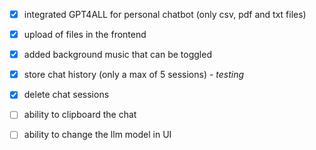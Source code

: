 - [X] integrated GPT4ALL for personal chatbot (only csv, pdf and txt files)
- [X] upload of files in the frontend
- [X] added background music that can be toggled
- [X] store chat history (only a max of 5 sessions) - *testing*
- [X] delete chat sessions
- [ ] ability to clipboard the chat
- [ ] ability to change the llm model in UI

